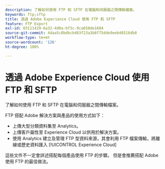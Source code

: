 ```yaml
---
description: 了解如何使用 FTP 和 SFTP 在電腦和伺服器之間傳輸檔案。
keywords: ftp;sftp
title: 透過 Adobe Experience Cloud 使用 FTP 和 SFTP
feature: FTP Export
exl-id: 03111429-6a32-4d0a-bf3c-9ca658de1684
source-git-commit: 4daa5c8bdbcb483f23a3b8f75dde9eeb48516db8
workflow-type: tm+mt
source-wordcount: '126'
ht-degree: 100%

---
```


# 透過 Adobe Experience Cloud 使用 FTP 和 SFTP

了解如何使用 FTP 和 SFTP 在電腦和伺服器之間傳輸檔案。

FTP 搭配 Adobe 解決方案與產品的使用方式如下：

* 上傳大型分類資料集至 Analytics。
* 上傳客戶屬性至 Experience Cloud 以供用於解決方案。
* 使用 Analytics 建立及管理 FTP 型資料來源，其會利用 FTP 檔案傳輸，將離線或歷史資料匯入 [!UICONTROL Experience Cloud]

這些文件不一定會詳述搭配每個產品使用 FTP 的步驟。 但是會推薦搭配 Adobe 使用 FTP 的最佳做法。
